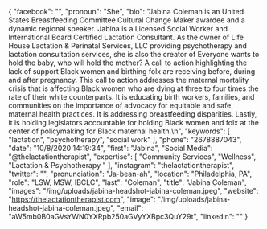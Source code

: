 {
  "facebook": "",
  "pronoun": "She",
  "bio": "Jabina Coleman is an United States Breastfeeding Committee Cultural Change Maker awardee and a dynamic regional speaker. Jabina is a Licensed Social Worker and International Board Certified Lactation Consultant. As the owner of Life House Lactation & Perinatal Services, LLC providing psychotherapy and  lactation consultation services, she is also the creator of Everyone wants to hold the baby, who will hold the mother? A call to action highlighting the lack of support Black women and birthing folx are receiving before, during and after pregnancy. This call to action addresses the maternal mortality crisis that is affecting Black women who are dying at three to four times the rate of their white counterparts. It is educating birth workers, families, and communities on the importance of advocacy for equitable and safe maternal health practices. It is addressing breastfeeding disparities. Lastly, it is holding legislators accountable for holding Black women and folx at the center of policymaking for Black maternal health.\n",
  "keywords": [
    "lactation",
    "psychotherapy",
    "social work"
  ],
  "phone": "2678887043",
  "date": "10/8/2020 14:19:34",
  "first": "Jabina",
  "Social Media": "@thelactationtherapist",
  "expertise": [
    "Community Services",
    "Wellness",
    "Lactation & Psychotherapy "
  ],
  "instagram": "thelactationtherapist",
  "twitter": "",
  "pronunciation": "Ja-bean-ah",
  "location": "Philadelphia, PA",
  "role": "LSW, MSW, IBCLC",
  "last": "Coleman",
  "title": "Jabina Coleman",
  "images": "/img/uploads/jabina-headshot-jabina-coleman.jpeg",
  "website": "https://thelactationtherapist.com",
  "image": "/img/uploads/jabina-headshot-jabina-coleman.jpeg",
  "email": "aW5mb0B0aGVsYWN0YXRpb250aGVyYXBpc3QuY29t",
  "linkedin": ""
}